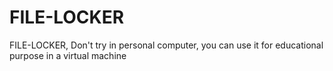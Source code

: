 # FILE-LOCKER
FILE-LOCKER, Don't try in personal computer, you can use it for educational purpose in a virtual machine 
